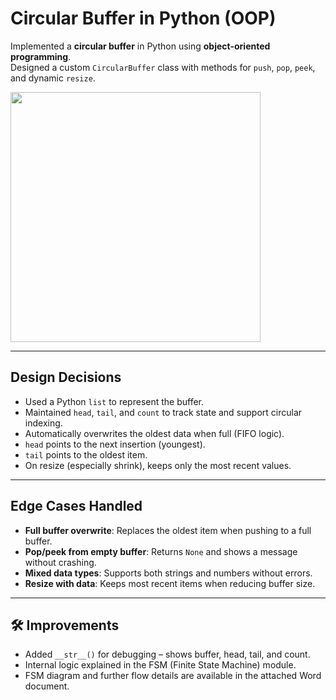 # Circular Buffer in Python (OOP)

Implemented a **circular buffer** in Python using **object-oriented programming**.  
Designed a custom `CircularBuffer` class with methods for `push`, `pop`, `peek`, and dynamic `resize`.

<img src="https://github.com/user-attachments/assets/949cddb1-846b-4237-abc7-7853a4070a4a" width="400"/>


---

## Design Decisions

- Used a Python `list` to represent the buffer.
- Maintained `head`, `tail`, and `count` to track state and support circular indexing.
- Automatically overwrites the oldest data when full (FIFO logic).
- `head` points to the next insertion (youngest).
- `tail` points to the oldest item.
- On resize (especially shrink), keeps only the most recent values.

---

## Edge Cases Handled

- **Full buffer overwrite**: Replaces the oldest item when pushing to a full buffer.
- **Pop/peek from empty buffer**: Returns `None` and shows a message without crashing.
- **Mixed data types**: Supports both strings and numbers without errors.
- **Resize with data**: Keeps most recent items when reducing buffer size.

---

## 🛠 Improvements

- Added `__str__()` for debugging – shows buffer, head, tail, and count.
- Internal logic explained in the FSM (Finite State Machine) module.
- FSM diagram and further flow details are available in the attached Word document.
